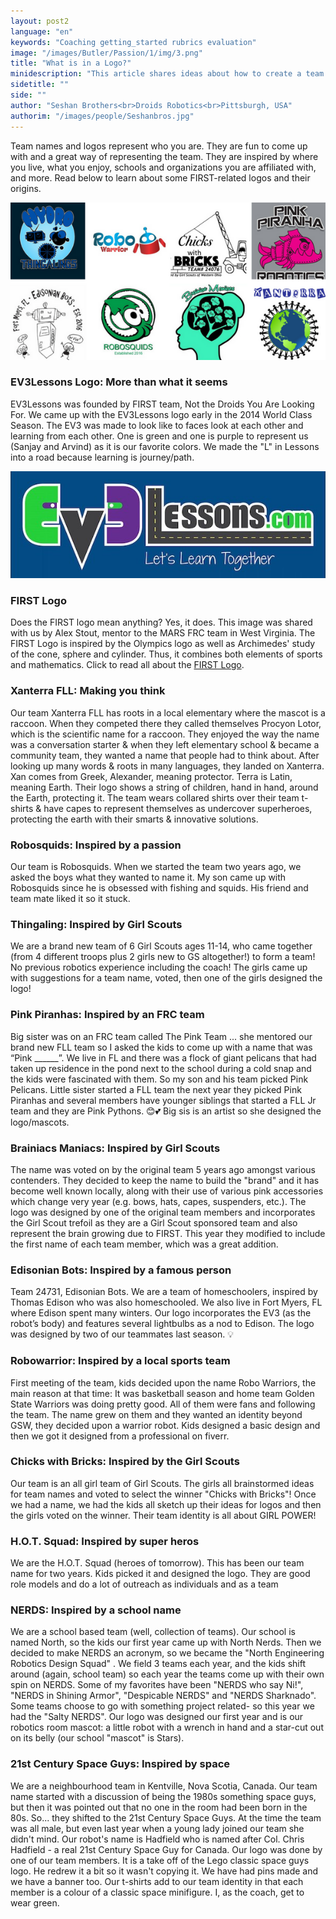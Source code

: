 ```yaml
---
layout: post2
language: "en"
keywords: "Coaching getting_started rubrics evaluation"
image: "/images/Butler/Passion/1/img/3.png"
title: "What is in a Logo?"
minidescription: "This article shares ideas about how to create a team logo"
sidetitle: ""
side: ""
author: "Seshan Brothers<br>Droids Robotics<br>Pittsburgh, USA"
authorim: "/images/people/Seshanbros.jpg"
---
```


Team names and logos represent who you are.  They are fun to come up with and a great way of representing the team. They are inspired by where you live, what you enjoy, schools and organizations you are affiliated with, and more.  Read below to learn about some FIRST-related logos and their origins.

![](/images/coachcorner/TeamLogo.png)

### EV3Lessons Logo: More than what it seems

EV3Lessons was founded by FIRST team, Not the Droids You Are Looking For. We came up with the EV3Lessons logo early in the 2014 World Class Season.  The EV3 was made to look like to faces look at each other and learning from each other. One is green and one is purple to represent us (Sanjay and Arvind) as it is our favorite colors. We made the "L" in Lessons into a road because learning is journey/path.

![](/images/coachcorner/ev3lessonslogo.jpg)

### FIRST Logo

Does the FIRST logo mean anything? Yes, it does. This image was shared with us by Alex Stout, mentor to the MARS FRC team in West Virginia.  The FIRST Logo is inspired by the Olympics logo as well as Archimedes' study of the cone, sphere and cylinder. Thus, it combines both elements of sports and mathematics.  Click to read all about the <a href="http://www.ev3lesssons.com/images/coachcorner/FIRSTLogo.jpg">FIRST Logo</a>.

### Xanterra FLL: Making you think

Our team Xanterra FLL has roots in a local elementary where the mascot is a raccoon. When they competed there they called themselves Procyon Lotor, which is the scientific name for a raccoon. They enjoyed the way the name was a conversation starter & when they left elementary school & became a community team, they wanted a name that people had to think about. After looking up many words & roots in many languages, they landed on Xanterra. Xan comes from Greek, Alexander, meaning protector. Terra is Latin, meaning Earth. Their logo shows a string of children, hand in hand, around the Earth, protecting it. The team wears collared shirts over their team t-shirts & have capes to represent themselves as undercover superheroes, protecting the earth with their smarts & innovative solutions.

### Robosquids: Inspired by a passion

Our team is Robosquids. When we started the team two years ago, we asked the boys what they wanted to name it. My son came up with Robosquids since he is obsessed with fishing and squids. His friend and team mate liked it so it stuck.

### Thingaling: Inspired by Girl Scouts

We are a brand new team of 6 Girl Scouts ages 11-14, who came together (from 4 different troops plus 2 girls new to GS altogether!) to form a team! No previous robotics experience including the coach! The girls came up with suggestions for a team name, voted, then one of the girls designed the logo!

### Pink Piranhas: Inspired by an FRC team

Big sister was on an FRC team called The Pink Team ... she mentored our brand new FLL team so I asked the kids to come up with a name that was “Pink ______”. We live in FL and there was a flock of giant pelicans that had taken up residence in the pond next to the school during a cold snap and the kids were fascinated with them. So my son and his team picked Pink Pelicans. Little sister started a FLL team the next year they picked Pink Piranhas and several members have younger siblings that started a FLL Jr team and they are Pink Pythons. 😊💕 Big sis is an artist so she designed the logo/mascots.

### Brainiacs Maniacs: Inspired by Girl Scouts

The name was voted on by the original team 5 years ago amongst various contenders. They decided to keep the name to build the "brand" and it has become well known locally, along with their use of various pink accessories which change very year (e.g. bows, hats, capes, suspenders, etc.). The logo was designed by one of the original team members and incorporates the Girl Scout trefoil as they are a Girl Scout sponsored team and also represent the brain growing due to FIRST. This year they modified to include the first name of each team member, which was a great addition.

### Edisonian Bots: Inspired by a famous person

Team 24731, Edisonian Bots. We are a team of homeschoolers, inspired by Thomas Edison who was also homeschooled. We also live in Fort Myers, FL where Edison spent many winters. Our logo incorporates the EV3 (as the robot’s body) and features several lightbulbs as a nod to Edison. The logo was designed by two of our teammates last season. 💡

### Robowarrior: Inspired by a local sports team

First meeting of the team, kids decided upon the name Robo Warriors, the main reason at that time: It was basketball season and home team Golden State Warriors was doing pretty good. All of them were fans and following the team. The name grew on them and they wanted an identity beyond GSW, they decided upon a warrior robot. Kids designed a basic design and then we got it designed from a professional on fiverr.

### Chicks with Bricks: Inspired by the Girl Scouts

Our team is an all girl team of Girl Scouts. The girls all brainstormed ideas for team names and voted to select the winner "Chicks with Bricks"! Once we had a name, we had the kids all sketch up their ideas for logos and then the girls voted on the winner. Their team identity is all about GIRL POWER!

### H.O.T. Squad: Inspired by super heros

We are the H.O.T. Squad (heroes of tomorrow). This has been our team name for two years. Kids picked it and designed the logo. They are good role models and do a lot of outreach as individuals and as a team

### NERDS: Inspired by a school name

We are a school based team (well, collection of teams). Our school is named North, so the kids our first year came up with North Nerds. Then we decided to make NERDS an acronym, so we became the "North Engineering Robotics Design Squad" . We field 3 teams each year, and the kids shift around (again, school team) so each year the teams come up with their own spin on NERDS. Some of my favorites have been "NERDS who say Ni!", "NERDS in Shining Armor", "Despicable NERDS" and "NERDS Sharknado". Some teams choose to go with something project related- so this year we had the "Salty NERDS". Our logo was designed our first year and is our robotics room mascot: a little robot with a wrench in hand and a star-cut out on its belly (our school "mascot" is Stars).

### 21st Century Space Guys: Inspired by space

We are a neighbourhood team in Kentville, Nova Scotia, Canada. Our team name started with a discussion of being the 1980s something space guys, but then it was pointed out that no one in the room had been born in the 80s. So... they shifted to the 21st Century Space Guys. At the time the team was all male, but even last year when a young lady joined our team she didn't mind. Our robot's name is Hadfield who is named after Col. Chris Hadfield - a real 21st Century Space Guy for Canada. Our logo was done by one of our team members. It is a take off of the Lego classic space guys logo. He redrew it a bit so it wasn't copying it. We have had pins made and we have a banner too. Our t-shirts add to our team identity in that each member is a colour of a classic space minifigure. I, as the coach, get to wear green.


